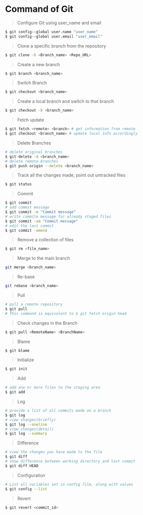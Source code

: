 # Command of Git



> Configure Git using user_name and email

```bash
$ git config--global user.name "user_name"
$ git config--global user.email "user_email"
```

> Clone a specific branch from the repository

```bash
$ git clone -b <Branch_name> <Repo_URL>
```

> Create a new branch

```bash
$ git branch <branch_name>
```

> Switch Branch

```bash
$ git checkout <branch_name>
```

> Create a local branch and switch to that branch

```bash
$ git checkout -b <branch_name>
```

> Fetch update

```bash
$ git fetch <remote> <branch> # get information from remote
$ git checkout <branch_name> # update local info accordingly
```

> Delete Branches

```bash
# delete original branches
$ git delete -d <branch_name>  
# delete remote branches
$ git push origin --delete <branch_name> 
```

> Track all the changes made, point out untracked files

```bash
$ git status
```

> Commit

```bash
$ git commit
# add commit message
$ git commit -m "Commit message"
# write commite message for already staged files
$ git commit -am "Commit message"
# edit the last commit
$ git commit -amend
```

> Remove a collection of files

```bash
$ git rm <file_name>
```

> Merge to the main branch

```bash
git merge <branch_name>
```

> Re-base

```bash
git rebase <branch_name>
```

> Pull

```bash
# pull a remote repository
$ git pull
# This command is equivalent to $ git fetch origin head
```

> Check changes in the Branch

```bash
$ git pull <RemoteName> <BranchName>
```

> Blame

```bash
$ git blame 
```

> Initialize 

```bash
$ git init
```

> Add

```bash
# add one or more files to the staging area
$ git add
```

> Log

```bash
# provide a list of all commits made on a branch
$ git log
# view changes(briefly)
$ git log --oneline
# view changes(detail)
$ git log --summary
```

> Difference

```bash
# view the changes you have made to the file
$ git diff
# show difference between working directory and last commit 
$ git diff HEAD
```

> Configuration

```bash
# List all variables set in config file, along with values
$ git config --list
```

> Revert

```bash
$ git revert <commit_id>
```






